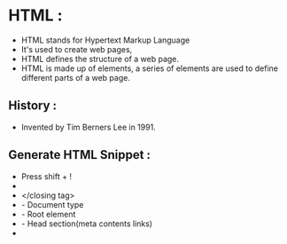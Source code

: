 # HTML :

- HTML stands for Hypertext Markup Language
- It's used to create web pages,
- HTML defines the structure of a web page.
- HTML is made up of elements, a series of elements are used to define different parts of a
  web page.

## History :

- Invented by Tim Berners Lee in 1991.

## Generate HTML Snippet :

- Press shift + !
- <opening tag>
- </closing tag>
- <!DOCTYPE html> - Document type
- <html> - Root element
- <head> - Head section(meta contents links)
- <title> - Title of the page
- <body> - Body section(heading,paragraph,images,links,heade,footer)

## Headings :

- <h1> ... <h6>
- <h1> -- Top priority
- <h6> -- Least priority
- <h1> content </h1>

## Pragraph :

- <p> contents </p>
- lorem100

## Links :

- To re-direct the specified link given(anchor tag)
- <a href="https://www.google.com">Google</a>
- <a href="mailto:example@example.com">Email</a>
- <a href="tel:1234567890">Phone Number</a>

## Images :

- <img src="image.jpg" alt="image description">
- src - source path
- alt - alternative text

## Break the line :

- <br> - To break the line we use <br> tag
